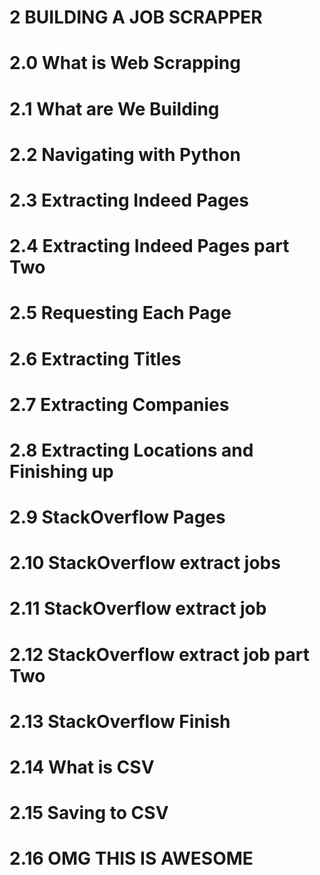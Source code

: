 # 2 BUILDING A JOB SCRAPPER

# 2.0 What is Web Scrapping     
# 2.1 What are We Building      
# 2.2 Navigating with Python      
# 2.3 Extracting Indeed Pages      
# 2.4 Extracting Indeed Pages part Two      
# 2.5 Requesting Each Page      
# 2.6 Extracting Titles      
# 2.7 Extracting Companies      
# 2.8 Extracting Locations and Finishing up      
# 2.9 StackOverflow Pages      
# 2.10 StackOverflow extract jobs      
# 2.11 StackOverflow extract job      
# 2.12 StackOverflow extract job part Two      
# 2.13 StackOverflow Finish      
# 2.14 What is CSV      
# 2.15 Saving to CSV      
# 2.16 OMG THIS IS AWESOME     


